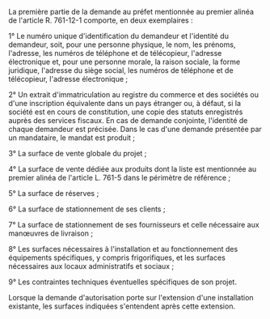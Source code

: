 La première partie de la demande au préfet mentionnée au premier alinéa de l'article R. 761-12-1 comporte, en deux exemplaires : 


1° Le numéro unique d'identification du demandeur et l'identité du demandeur, soit, pour une personne physique, le nom, les prénoms, l'adresse, les numéros de téléphone et de télécopieur, l'adresse électronique et, pour une personne morale, la raison sociale, la forme juridique, l'adresse du siège social, les numéros de téléphone et de télécopieur, l'adresse électronique ; 


2° Un extrait d'immatriculation au registre du commerce et des sociétés ou d'une inscription équivalente dans un pays étranger ou, à défaut, si la société est en cours de constitution, une copie des statuts enregistrés auprès des services fiscaux. En cas de demande conjointe, l'identité de chaque demandeur est précisée. Dans le cas d'une demande présentée par un mandataire, le mandat est produit ; 


3° La surface de vente globale du projet ; 


4° La surface de vente dédiée aux produits dont la liste est mentionnée au premier alinéa de l'article L. 761-5 dans le périmètre de référence ; 


5° La surface de réserves ; 


6° La surface de stationnement de ses clients ; 


7° La surface de stationnement de ses fournisseurs et celle nécessaire aux manœuvres de livraison ; 


8° Les surfaces nécessaires à l'installation et au fonctionnement des équipements spécifiques, y compris frigorifiques, et les surfaces nécessaires aux locaux administratifs et sociaux ; 


9° Les contraintes techniques éventuelles spécifiques de son projet. 


Lorsque la demande d'autorisation porte sur l'extension d'une installation existante, les surfaces indiquées s'entendent après cette extension.

